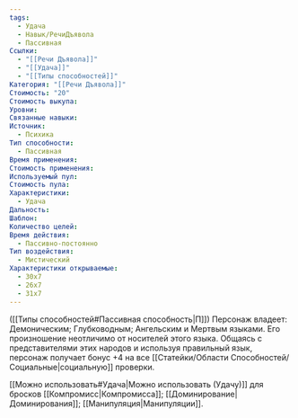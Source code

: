 ```yaml
---
tags:
  - Удача
  - Навык/РечиДъявола
  - Пассивная
Ссылки:
  - "[[Речи Дъявола]]"
  - "[[Удача]]"
  - "[[Типы способностей]]"
Категория: "[[Речи Дъявола]]"
Стоимость: "20"
Стоимость выкупа: 
Уровни: 
Связанные навыки: 
Источник:
  - Психика
Тип способности:
  - Пассивная
Время применения: 
Стоимость применения: 
Используемый пул: 
Стоимость пула: 
Характеристики:
  - Удача
Дальность: 
Шаблон: 
Количество целей: 
Время действия:
  - Пассивно-постоянно
Тип воздействия:
  - Мистический
Характеристики открываемые:
  - 30x7
  - 26x7
  - 31x7
---
```

([[Типы способностей#Пассивная способность|П]]) Персонаж владеет: Демоническим; Глубководным; Ангельским и Мертвым языками. Его произношение неотличимо от носителей этого языка. Общаясь с представителями этих народов и используя правильный язык, персонаж получает бонус +4 на все [[Статейки/Области Способностей/Социальные|социальную]] проверки. 

[[Можно использовать#Удача|Можно использовать (Удачу)]] для бросков [[Компромисс|Компромисса]]; [[Доминирование|Доминирования]]; [[Манипуляция|Манипуляции]]. 
